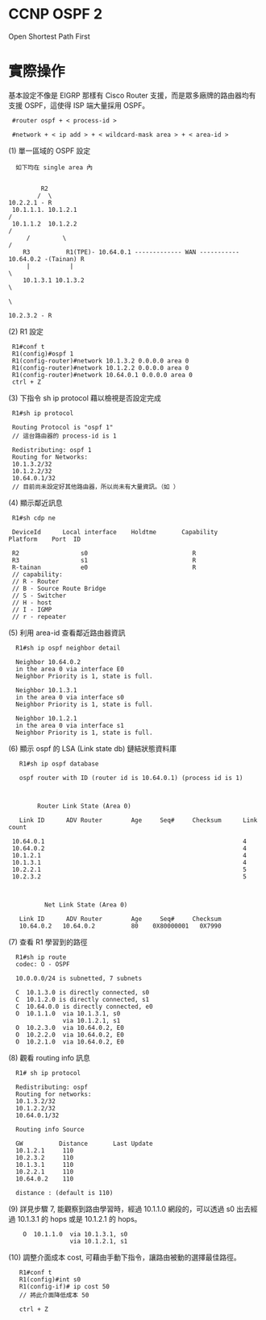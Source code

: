 # CCNP OSPF 2
Open Shortest Path First

# 實際操作

基本設定不像是 EIGRP 那樣有 Cisco Router 支援，而是眾多廠牌的路由器均有支援 OSPF，這使得 ISP 端大量採用 OSPF。

     #router ospf + < process-id >
     
     #network + < ip add > + < wildcard-mask area > + < area-id >
 
(1) 單一區域的 OSPF 設定



      如下均在 single area 內


             R2
            /  \                                                                             10.2.2.1 - R
     10.1.1.1. 10.1.2.1                                                                     /
     10.1.1.2  10.1.2.2                                                                    /   
         /         \                                                                      /
        R3          R1(TPE)- 10.64.0.1 ------------- WAN ----------- 10.64.0.2 -(Tainan) R                        
         |           |                                                                    \
        10.1.3.1 10.1.3.2                                                                  \
                                                                                            \
                                                                                             10.2.3.2 - R
 (2) R1 設定
 
     R1#conf t
     R1(config)#ospf 1
     R1(config-router)#network 10.1.3.2 0.0.0.0 area 0
     R1(config-router)#network 10.1.2.2 0.0.0.0 area 0
     R1(config-router)#network 10.64.0.1 0.0.0.0 area 0
     ctrl + Z
     
     
 (3) 下指令 sh ip protocol 藉以檢視是否設定完成
 
     R1#sh ip protocol
     
     Routing Protocol is "ospf 1" 
     // 這台路由器的 process-id is 1
     
     Redistributing: ospf 1
     Routing for Networks:
     10.1.3.2/32
     10.1.2.2/32
     10.64.0.1/32
     // 目前尚未設定好其他路由器，所以尚未有大量資訊。（如 ）
     
 (4) 顯示鄰近訊息
 
     R1#sh cdp ne
     
     DeviceId      Local interface    Holdtme       Capability      Platform    Port  ID
     
     R2                 s0                             R
     R3                 s1                             R
     R-tainan           e0                             R
     // capability:
     // R - Router
     // B - Source Route Bridge
     // S - Switcher
     // H - host
     // I - IGMP
     // r - repeater
 
 (5) 利用 area-id 查看鄰近路由器資訊
      
      R1#sh ip ospf neighbor detail
      
      Neighbor 10.64.0.2
      in the area 0 via interface E0
      Neighbor Priority is 1, state is full.
      
      Neighbor 10.1.3.1
      in the area 0 via interface s0
      Neighbor Priority is 1, state is full.
      
      Neighbor 10.1.2.1
      in the area 0 via interface s1
      Neighbor Priority is 1, state is full.
      
 (6) 顯示 ospf 的 LSA (Link state db) 鏈結狀態資料庫
 
       R1#sh ip ospf database
       
       ospf router with ID (router id is 10.64.0.1) (process id is 1)

       
          
            Router Link State (Area 0)
       
       Link ID      ADV Router        Age     Seq#     Checksum      Link count
       
     10.64.0.1                                                       4
     10.64.0.2                                                       4
     10.1.2.1                                                        4
     10.1.3.1                                                        4
     10.2.2.1                                                        5
     10.2.3.2                                                        5
       
       
       
              Net Link State (Area 0)
       
       Link ID      ADV Router        Age     Seq#     Checksum     
       10.64.0.2   10.64.0.2          80    0X80000001   0X7990
       
 (7) 查看 R1 學習到的路徑
 
      R1#sh ip route
      codec: O - OSPF
      
      10.0.0.0/24 is subnetted, 7 subnets
      
      C  10.1.3.0 is directly connected, s0
      C  10.1.2.0 is directly connected, s1
      C  10.64.0.0 is directly connected, e0
      O  10.1.1.0  via 10.1.3.1, s0
                   via 10.1.2.1, s1
      O  10.2.3.0  via 10.64.0.2, E0
      O  10.2.2.0  via 10.64.0.2, E0
      O  10.2.1.0  via 10.64.0.2, E0
      
  (8) 觀看 routing info 訊息
      
      
      R1# sh ip protocol
      
      Redistributing: ospf
      Routing for networks:
      10.1.3.2/32
      10.1.2.2/32
      10.64.0.1/32
      
      Routing info Source
      
      GW          Distance       Last Update
      10.1.2.1     110
      10.2.3.2     110
      10.1.3.1     110
      10.2.2.1     110
      10.64.0.2    110
      
      distance : (default is 110)

  (9) 詳見步驟 7, 能觀察到路由學習時，經過 10.1.1.0 網段的，可以透過 s0 出去經過 10.1.3.1 的 hops 或是 10.1.2.1 的 hops。
  
        O  10.1.1.0  via 10.1.3.1, s0
                     via 10.1.2.1, s1
   
  (10) 調整介面成本 cost, 可藉由手動下指令，讓路由被動的選擇最佳路徑。
  
       R1#conf t
       R1(config)#int s0
       R1(config-if)# ip cost 50
       // 將此介面降低成本 50
       
       ctrl + Z
       
    

